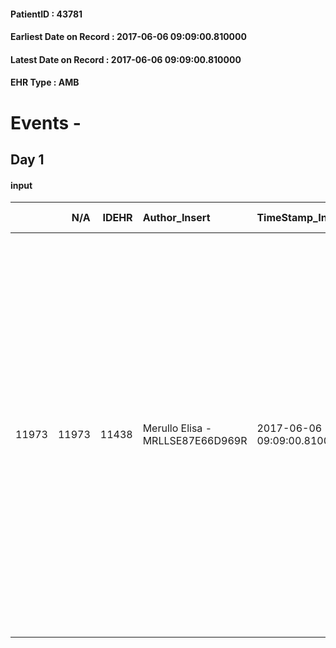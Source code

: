 
#### PatientID : 43781
#### Earliest Date on Record : 2017-06-06 09:09:00.810000
#### Latest Date on Record : 2017-06-06 09:09:00.810000
#### EHR Type : AMB

# Events - 

## Day 1

#### input
|       |    N/A |   IDEHR | Author_Insert                    | TimeStamp_Insert           | EHRType   |   PatientID |   IDDigitalSignDocument | persone_vicine   |   Unnamed: 0_x.1 |   IDANAMNESI_SOCIALE | Patient   | FamigliaAltro   | Paziente_T   | FamigliaAltro_T   |   Non_Rilevabile_x.1 | Note_Non_Rilevabile_x.1   | opt_Problemi   | Note_I                                                                                                                                                                                                                          | ds_note_timori                                                                                                                | chk_contr_sintomi   | opt_paziente_a   | opt_famiglia_a   | opt_adeguatezza   | opt_paziente_solo   | ds_note_con                                                                                                                                              | opt_presente_assente   | Presenza_minori   | Caregiver_principale   | opt_capacita   | ds_familiari_coinv   | opt_necessario   | opt_presente   | opt_risorse_ec   | opt_paziente_psi   | opt_Ins_vol   | ds_note_prio                                                                                                                                                                                                                                                                                                                                                                                                                                | opt_paziente_ad   | opt_caregiver_ad   | opt_esenzione   |   ds_codice_es | Needs     | Domestic partnership                         | Fragility   | opt_disponibilita_f   | opt_famiglia_psi   | opt_disponibilit_paz   |
|------:|-------:|--------:|:---------------------------------|:---------------------------|:----------|------------:|------------------------:|:-----------------|-----------------:|---------------------:|:----------|:----------------|:-------------|:------------------|---------------------:|:--------------------------|:---------------|:--------------------------------------------------------------------------------------------------------------------------------------------------------------------------------------------------------------------------------|:------------------------------------------------------------------------------------------------------------------------------|:--------------------|:-----------------|:-----------------|:------------------|:--------------------|:---------------------------------------------------------------------------------------------------------------------------------------------------------|:-----------------------|:------------------|:-----------------------|:---------------|:---------------------|:-----------------|:---------------|:-----------------|:-------------------|:--------------|:--------------------------------------------------------------------------------------------------------------------------------------------------------------------------------------------------------------------------------------------------------------------------------------------------------------------------------------------------------------------------------------------------------------------------------------------|:------------------|:-------------------|:----------------|---------------:|:----------|:---------------------------------------------|:------------|:----------------------|:-------------------|:-----------------------|
| 11973 |  11973 |   11438 | Merullo Elisa - MRLLSE87E66D969R | 2017-06-06 09:09:00.810000 | AMB       |       43781 |                  773509 | N/A              |             6317 |                 3978 | Si#1      | Si#1            | No#0         | No#0              |                    0 | NR                        | No#0           | La paziente √® informata di tutta la sua situazione clinica e si autogestisce la terapia e i tipi di trattamento. Il convivente √® apparso meno informato rispetto anche alle terapie alternative che la paziente sta seguendo. | Il convivente vorrebbe un monitoraggio clinico, teme un peggioramento clinico e soprattutto teme il ripresentarsi del dolore. | controllo sintomi#0 | Indefinite#2     | Indefinite#2     | Si#1              | No#0                | La paziente vive con il compagno e i due figli, rispettivamente di 12 e 4 anni. I genitori della paziente sono molto presenti e aiutano nell'assistenza. | Presente#1             | Si#1              | cohabitant             | Adeguato#0     | parents              | No#0             | No#0           | Non adeguate#0   | Si#1               | No#0          | Il bisogno espresso √® a livello clinico. Nucleo veramente in difficolt√† rispetto all'accettazione del quadro clinico. La paziente rifiuta ogni tipo di assistenza e di aiuto. Dichiara di volersi affidare solo alle persone che conosce e che l'hanno gi√† seguita. Molto diffidenti nei confronti di un servizio tradizionale di medicina tradizionale. Il convivente probabilmente pi√π propenso ad accettare un servizio a domicilio. | Problematica#0    | Parziale#1         | Si#1            |             48 | Clinici#0 | Coniuge/Convivente#0;Figli#2;Altri parenti#3 | nessuna#0   | Da verificare#2       | S√¨#1              | Da verificare#2        |


